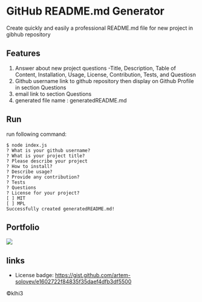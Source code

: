 # GitHub README.md Generator
   
Create quickly and easily a professional README.md file for new project in gibhub repository

## Features

1. Answer about new project questions
-Title, Description, Table of Content, Installation, Usage, License, Contribution, Tests, and Questiosn 
2. Github username link to github repository then display on Github Profile in section Questions
3. email link to section Questions
4. generated file name : generatedREADME.md
    
## Run

run following command: 

```
$ node index.js
? What is your github username? 
? What is your project title? 
? Please describe your project 
? How to install? 
? Describe usage? 
? Provide any contribution? 
? Tests 
? Questions 
? License for your project? 
[ ] MIT
[ ] MPL
Successfully created generatedREADME.md!
```
  
## Portfolio

![](./images/page.gif)



## links
* License badge: https://gist.github.com/artem-solovev/e1602722f84835f35daef4dfb3df5500

  
   

:copyright:klhi3
